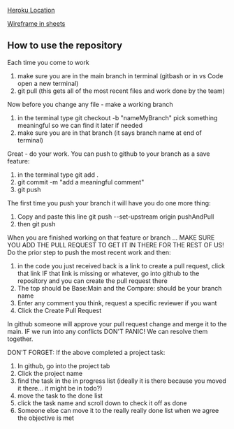 [Heroku Location](https://dashboard.heroku.com/apps/jab-effects)

[Wireframe in sheets](https://docs.google.com/spreadsheets/d/1kO9WPdumPrjP4ZC5pnigp7pbbInsEJhK99Cza7s4y2k/edit?usp=sharing)


## How to use the repository
Each time you come to work
1) make sure you are in the main branch in terminal (gitbash or in vs Code open a new terminal)
2) git pull (this gets all of the most recent files and work done by the team)

Now before you change any file - make a working branch
1) in the terminal type git checkout -b "nameMyBranch"
    pick something meaningful so we can find it later if needed
2) make sure you are in that branch (it says branch name at end of terminal)



Great - do your work. You can push to github to your branch as a save feature:

1) in the terminal type git add .
2) git commit -m "add a meaningful comment"
3) git push

The first time you push your branch it will have you do one more thing:
1) Copy and paste this line git push --set-upstream origin pushAndPull
2) then git push


When you are finished working on that feature or branch ... MAKE SURE YOU ADD THE PULL REQUEST TO GET IT IN THERE FOR THE REST OF US!
Do the prior step to push the most recent work and then:

1) in the code you just received back is a link to create a pull request, click that link
    IF that link is missing or whatever, go into github to the repository and you can create the pull request there
2) The top should be Base:Main and the Compare: should be your branch name
3) Enter any comment you think, request a specific reviewer if you want
4) Click the Create Pull Request

In github someone will approve your pull request change and merge it to the main. IF we run into any conflicts DON'T PANIC! We can resolve them together.

DON'T FORGET:
If the above completed a project task:
1) In github, go into the project tab
2) Click the project name
3) find the task in the in progress list (ideally it is there because you moved it there... it might be in todo?)
4) move the task to the done list
5) click the task name and scroll down to check it off as done
6) Someone else can move it to the really really done list when we agree the objective is met






